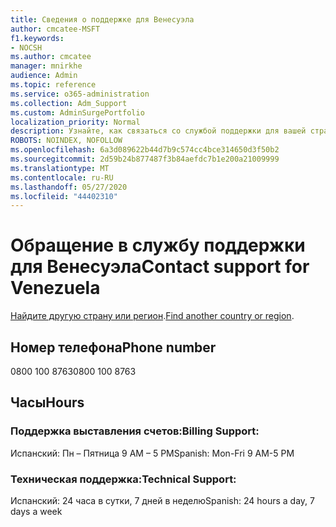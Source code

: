 ```yaml
---
title: Сведения о поддержке для Венесуэла
author: cmcatee-MSFT
f1.keywords:
- NOCSH
ms.author: cmcatee
manager: mnirkhe
audience: Admin
ms.topic: reference
ms.service: o365-administration
ms.collection: Adm_Support
ms.custom: AdminSurgePortfolio
localization_priority: Normal
description: Узнайте, как связаться со службой поддержки для вашей страны или региона.
ROBOTS: NOINDEX, NOFOLLOW
ms.openlocfilehash: 6a3d089622b44d7b9c574cc4bce314650d3f50b2
ms.sourcegitcommit: 2d59b24b877487f3b84aefdc7b1e200a21009999
ms.translationtype: MT
ms.contentlocale: ru-RU
ms.lasthandoff: 05/27/2020
ms.locfileid: "44402310"
---
```

# <a name="contact-support-for-venezuela"></a><span data-ttu-id="edf5f-103">Обращение в службу поддержки для Венесуэла</span><span class="sxs-lookup"><span data-stu-id="edf5f-103">Contact support for Venezuela</span></span>

<span data-ttu-id="edf5f-104">[Найдите другую страну или регион](../contact-support-for-business-products.md).</span><span class="sxs-lookup"><span data-stu-id="edf5f-104">[Find another country or region](../contact-support-for-business-products.md).</span></span>

## <a name="phone-number"></a><span data-ttu-id="edf5f-105">Номер телефона</span><span class="sxs-lookup"><span data-stu-id="edf5f-105">Phone number</span></span>
<span data-ttu-id="edf5f-106">0800 100 8763</span><span class="sxs-lookup"><span data-stu-id="edf5f-106">0800 100 8763</span></span>

## <a name="hours"></a><span data-ttu-id="edf5f-107">Часы</span><span class="sxs-lookup"><span data-stu-id="edf5f-107">Hours</span></span>
### <a name="billing-support"></a><span data-ttu-id="edf5f-108">Поддержка выставления счетов:</span><span class="sxs-lookup"><span data-stu-id="edf5f-108">Billing Support:</span></span>

<span data-ttu-id="edf5f-109">Испанский: Пн – Пятница 9 AM – 5 PM</span><span class="sxs-lookup"><span data-stu-id="edf5f-109">Spanish: Mon-Fri 9 AM-5 PM</span></span>

### <a name="technical-support"></a><span data-ttu-id="edf5f-110">Техническая поддержка:</span><span class="sxs-lookup"><span data-stu-id="edf5f-110">Technical Support:</span></span>

<span data-ttu-id="edf5f-111">Испанский: 24 часа в сутки, 7 дней в неделю</span><span class="sxs-lookup"><span data-stu-id="edf5f-111">Spanish: 24 hours a day, 7 days a week</span></span>
